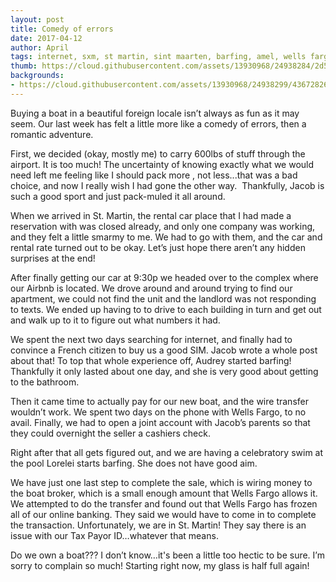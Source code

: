 ```yaml
---
layout: post
title: Comedy of errors
date: 2017-04-12
author: April
tags: internet, sxm, st martin, sint maarten, barfing, amel, wells fargo
thumb: https://cloud.githubusercontent.com/assets/13930968/24938284/2d5778ec-1f04-11e7-9021-f378d0d02032.jpg
backgrounds:
- https://cloud.githubusercontent.com/assets/13930968/24938299/43672826-1f04-11e7-89ce-abe62e1d4844.jpg
---
```


Buying a boat in a beautiful foreign locale isn’t always as fun as it may seem. Our last week has felt a little more like a comedy of errors, then a romantic adventure. 

First, we decided (okay, mostly me) to carry 600lbs of stuff through the airport. It is too much! The uncertainty of knowing exactly what we would need left me feeling like I should pack more , not less...that was a bad choice, and now I really wish I had gone the other way.  Thankfully, Jacob is such a good sport and just pack-muled it all around.

When we arrived in St. Martin, the rental car place that I had made a reservation with was closed already, and only one company was working, and they felt a little smarmy to me. We had to go with them, and the car and rental rate turned out to be okay.  Let’s just hope there aren’t any hidden surprises at the end! 

After finally getting our car at 9:30p we headed over to the complex where our Airbnb is located.  We drove around and around trying to find our apartment, we could not find the unit and the landlord was not responding to texts. We ended up having to to drive to each building in turn and get out and walk up to it to figure out what numbers it had.

We spent the next two days searching for internet, and finally had to convince a French citizen to buy us a good SIM. Jacob wrote a whole post about that! To top that whole experience off, Audrey started barfing! Thankfully it only lasted about one day, and she is very good about getting to the bathroom. 

Then it came time to actually pay for our new boat, and the wire transfer wouldn’t work. We spent two days on the phone with Wells Fargo, to no avail. Finally, we had to open a joint account with Jacob’s parents so that they could overnight the seller a cashiers check. 

Right after that all gets figured out, and we are having a celebratory swim at the pool Lorelei starts barfing. She does not have good aim. 

We have just one last step to complete the sale, which is wiring money to the boat broker, which is a small enough amount that Wells Fargo allows it. We attempted to do the transfer and found out that Wells Fargo has frozen all of our online banking. They said we would have to come in to complete the transaction. Unfortunately, we are in St. Martin! They say there is an issue with our Tax Payor ID…whatever that means. 

Do we own a boat??? I don’t know…it's been a little too hectic to be sure. I’m sorry to complain so much! Starting right now, my glass is half full again! 
